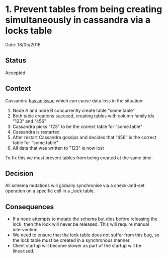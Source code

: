 # 1. Prevent tables from being creating simultaneously in cassandra via a locks table

Date: 18/05/2016

## Status

Accepted

## Context

Cassandra [has an issue](https://issues.apache.org/jira/browse/CASSANDRA-10699) which can cause data loss in the situation:

1. Node A and node B concurrently create table "some.table"
2. Both table creations succeed, creating tables with column family ids "123" and "456"
3. Cassandra picks "123" to be the correct table for "some.table"
4. Cassandra is restarted
5. After restart Cassandra gossips and decides that "456" is the correct table for "some.table"
6. All data that was written to "123" is now lost

To fix this we must prevent tables from being created at the same time.


## Decision

All schema mutations will globally synchronise via a check-and-set operation on a specific cell in a _lock table.

## Consequences

- If a node attempts to mutate the schema but dies before releasing the lock, then the lock will never be released. This will require manual intervention.
- We need to ensure that the lock table does not suffer from this bug, so the lock table must be created in a synchronous manner.
- Client startup will become slower as part of the startup will be linearized.